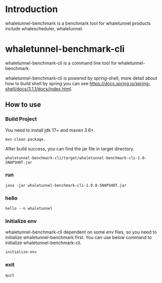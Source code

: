 # Introduction

whaletunnel-benchmark is a benchmark tool for whaletunnel products include whalescheduler, whaletunnel.

# whaletunnel-benchmark-cli

whaletunnel-benchmark-cli is a command line tool for whaletunnel-benchmark.

whaletunnel-benchmark-cli is powered by spring-shell, more detail about how to build shell by spring you can see https://docs.spring.io/spring-shell/docs/3.1.1/docs/index.html.

## How to use

### Build Project

You need to install jdk 17+ and maven 3.6+.

```shell
mvn clean package.
```

After build success, you can find the jar file in target directory.

```shell
whaletunnel-benchmark-cli/target/whaletunnel-benchmark-cli-1.0-SNAPSHOT.jar
```

### run

```shell
java -jar whaletunnel-benchmark-cli-1.0.0-SNAPSHOT.jar
```

### hello

```shell
hello --n whaletunnel
```

### Initialize env

whaletunnel-benchmark-cli dependent on some env files, so you need to initialize whaletunnel-benchmark first.
You can use below command to initialize whaletunnel-benchmark-cli.

```shell
initialize-env 
```

### exit

```shell
quit
```

